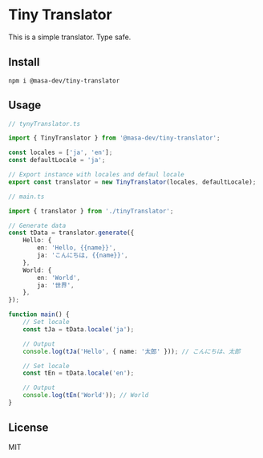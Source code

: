 # Tiny Translator

This is a simple translator. Type safe.

## Install

```
npm i @masa-dev/tiny-translator
```

## Usage

```typescript
// tynyTranslator.ts

import { TinyTranslator } from '@masa-dev/tiny-translator';

const locales = ['ja', 'en'];
const defaultLocale = 'ja';

// Export instance with locales and defaul locale
export const translator = new TinyTranslator(locales, defaultLocale);
```

```typescript
// main.ts

import { translator } from './tinyTranslator';

// Generate data
const tData = translator.generate({
    Hello: {
        en: 'Hello, {{name}}',
        ja: 'こんにちは, {{name}}',
    },
    World: {
        en: 'World',
        ja: '世界',
    },
});

function main() {
    // Set locale
    const tJa = tData.locale('ja');

    // Output
    console.log(tJa('Hello', { name: '太郎' })); // こんにちは、太郎

    // Set locale
    const tEn = tData.locale('en');

    // Output
    console.log(tEn('World')); // World
}
```

## License

MIT